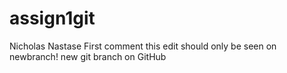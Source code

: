 # assign1git
Nicholas Nastase
First comment
this edit should only be seen on newbranch!
new git branch on GitHub
